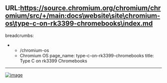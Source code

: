 URL:https://source.chromium.org/chromium/chromium/src/+/main:docs\website\site\chromium-os\type-c-on-rk3399-chromebooks\index.md
---
breadcrumbs:
- - /chromium-os
  - Chromium OS
page_name: type-c-on-rk3399-chromebooks
title: Type C on rk3399 Chromebooks
---

[<img alt="image"
src="/chromium-os/type-c-on-rk3399-chromebooks/Type%20C%20on%20a%20Chromebook.png">](/chromium-os/type-c-on-rk3399-chromebooks/Type%20C%20on%20a%20Chromebook.png)
